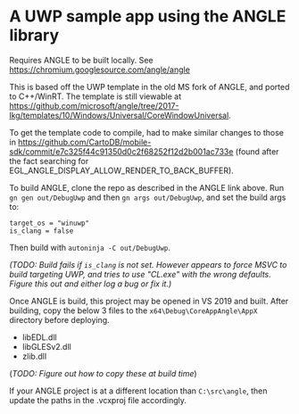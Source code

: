 # A UWP sample app using the ANGLE library

Requires ANGLE to be built locally. See <https://chromium.googlesource.com/angle/angle>

This is based off the UWP template in the old MS fork of ANGLE, and ported to C++/WinRT.
The template is still viewable at <https://github.com/microsoft/angle/tree/2017-lkg/templates/10/Windows/Universal/CoreWindowUniversal>.

To get the template code to compile, had to make similar changes to those in
<https://github.com/CartoDB/mobile-sdk/commit/e7c325f44c91350d0c2f68252f12d2b001ac733e>
(found after the fact searching for EGL_ANGLE_DISPLAY_ALLOW_RENDER_TO_BACK_BUFFER).

To build ANGLE, clone the repo as described in the ANGLE link above. Run `gn gen out/DebugUwp`
and then `gn args out/DebugUwp`, and set the build args to:

```text
target_os = "winuwp"
is_clang = false
```

Then build with `autoninja -C out/DebugUwp`.

_(TODO: Build fails if `is_clang` is not set. However appears to force MSVC to build
targeting UWP, and tries to use "CL.exe" with the wrong defaults. Figure this out
and either log a bug or fix it.)_

Once ANGLE is build, this project may be opened in VS 2019 and built. After building,
copy the below 3 files to the `x64\Debug\CoreAppAngle\AppX` directory before deploying.

- libEDL.dll
- libGLESv2.dll
- zlib.dll

(_TODO: Figure out how to copy these at build time_)

If your ANGLE project is at a different location than `C:\src\angle`, then update
the paths in the .vcxproj file accordingly.
